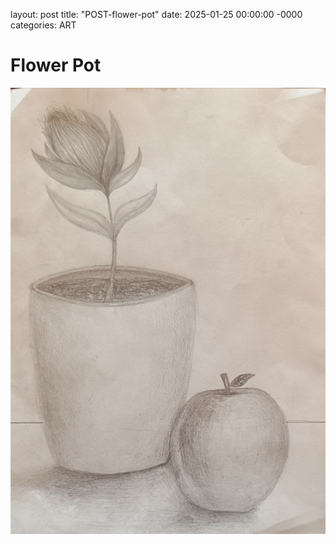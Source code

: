 layout: post
title: "POST-flower-pot"
date: 2025-01-25 00:00:00 -0000
categories: ART

# Flower Pot

![Flower pot](2025_01_19_flower_pot.jpg "Flower pot")
